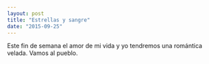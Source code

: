 ```yaml
---
layout: post
title: "Estrellas y sangre"
date: "2015-09-25"
---
```


Este fin de semana el amor de mi vida y yo tendremos una romántica velada.
Vamos al pueblo.
